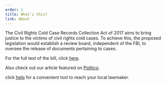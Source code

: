 ```yaml
---
order: 1
title: What's this?
link: About
---
```


The Civil Rights Cold Case Records Collection Act of 2017 aims to bring justice to the victims of civil rights cold cases. To achieve this, the proposed legislation would establish a review board, independent of the FBI, to oversee the release of documents pertaining to cases.

For the full text of the bill, click [here](/images/HR1272.pdf).

Also check out our article featured on <span id="politicoLink">[Politico](http://www.politico.com/agenda/story/2016/05/how-to-get-justice-for-civil-rights-cold-cases-000118)</span>.


click <span class="page-scroll" id="politicoLink">[help](#help)</span> for a convenient tool to reach your local lawmaker.
